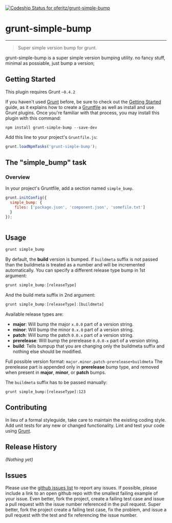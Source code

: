 [ ![Codeship Status for oferitz/grunt-simple-bump](https://codeship.com/projects/feed01d0-e013-0131-fce5-3a1d3d24338d/status)](https://codeship.com/projects/25093)
# grunt-simple-bump
-------------------------------

> Super simple version bump for grunt.

grunt-simple-bump is a super simple version bumping utility. no fancy stuff, minimal as possiable, just bump a version;


## Getting Started
This plugin requires Grunt `~0.4.2`

If you haven't used [Grunt](http://gruntjs.com/) before, be sure to check out the [Getting Started](http://gruntjs.com/getting-started) guide, as it explains how to create a [Gruntfile](http://gruntjs.com/sample-gruntfile) as well as install and use Grunt plugins. Once you're familiar with that process, you may install this plugin with this command:

```shell
npm install grunt-simple-bump --save-dev
```

Add this line to your project's `Gruntfile.js`:

```js
grunt.loadNpmTasks('grunt-simple-bump');
```

## The "simple_bump" task

### Overview
In your project's Gruntfile, add a section named `simple_bump`.

```js
grunt.initConfig({
  simple_bump: {
    files: ['package.json', 'component.json', 'somefile.txt']
  }
});
    
```

## Usage

```js
grunt simple_bump
```
By default, the **build** version is bumped. if `buildmeta` suffix is not passed than the buildmeta is treated as a number and will be incremented automatically. 
You can specify a different release type bump in 1st argument:
```js
grunt simple_bump:[releaseType]
```
And the build meta suffix in 2nd argument:
```js
grunt simple_bump:[releaseType]:[buildmeta]
```
Available release types are:

- **major**: Will bump the major `x.0.0` part of a version string.
- **minor**: Will bump the minor `0.x.0` part of a version string.
- **patch**: Will bump the patch `0.0.x` part of a version string.
- **prerelease**: Will bump the prerelease `0.0.0-x` part of a version string.
- **build**: Tells bumpup that you are changing only the buildmeta suffix and nothing else should be modified.


Full possible version format: `major.minor.patch-prerelease+buildmeta`
The prerelease part is appended only in **prerelease** bump type, and removed when present in **major**, **minor**, or **patch** bumps.

The `buildmeta` suffix has to be passed manually:
```shell
grunt simple_bump:[releaseType]:123
```

## Contributing
In lieu of a formal styleguide, take care to maintain the existing coding style. Add unit tests for any new or changed functionality. Lint and test your code using [Grunt](http://gruntjs.com/).

## Release History
_(Nothing yet)_

## Issues
Please use the [github issues list](https://github.com/xl8/grunt-coffeelinter/issues) to report any issues. If possible, please include a link to an open github repo with the smallest failing example of your issue. Even better, fork the project, create a failing test case and issue a pull request with the issue number referenced in the pull request. Super better, fork the project create a failing test case, fix the problem, and issue a pull request with the test and fix referencing the issue number. 
